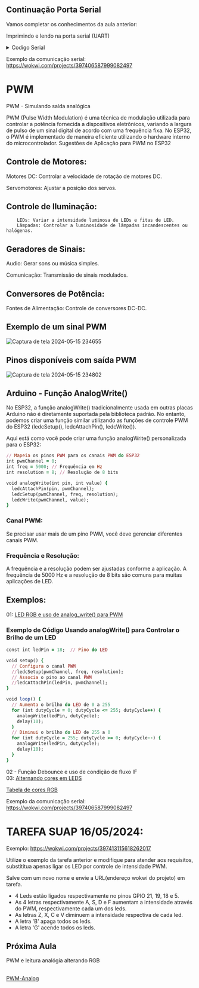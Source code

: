 
 ## Continuação Porta Serial
 
 Vamos completar os conhecimentos da aula anterior:
 
 Imprimindo e lendo na porta serial (UART)<BR>


<details><summary>Codigo Serial</summary>
<p>

```ruby
   Serial.begin(115200);
   Serial.println("Por favor qual o seu nome:");
   while (!Serial.available()); // Wait for input
   String name = Serial.readStringUntil('\n');
   Serial.print("Olá, ");
   Serial.print(name);
```

</p>
</details>

Exemplo da comunicação serial: https://wokwi.com/projects/397406587999082497

# PWM
<P>PWM - Simulando saída analógica

PWM (Pulse Width Modulation) é uma técnica de modulação utilizada para controlar a potência fornecida a dispositivos eletrônicos, variando a largura de pulso de um sinal digital de acordo com uma frequência fixa. No ESP32, o PWM é implementado de maneira eficiente utilizando o hardware interno do microcontrolador.
Sugestões de Aplicação para PWM no ESP32

## Controle de Motores:

Motores DC: Controlar a velocidade de rotação de motores DC.

Servomotores: Ajustar a posição dos servos.

##  Controle de Iluminação:
        LEDs: Variar a intensidade luminosa de LEDs e fitas de LED.
        Lâmpadas: Controlar a luminosidade de lâmpadas incandescentes ou halógenas.

##  Geradores de Sinais:

Audio: Gerar sons ou música simples.

Comunicação: Transmissão de sinais modulados.

##  Conversores de Potência:

Fontes de Alimentação: Controle de conversores DC-DC.

## Exemplo de um sinal PWM

![Captura de tela 2024-05-15 234655](https://github.com/mchavesferreira/mcr/assets/63993080/4e8acc44-cb38-40cf-b4f8-5a76b4ce5f42)


## Pinos disponíveis com saída PWM
![Captura de tela 2024-05-15 234802](https://github.com/mchavesferreira/mcr/assets/63993080/b953ab88-53c1-40ef-a830-76fd8ecae712)

## Arduino - Função AnalogWrite()

No ESP32, a função analogWrite() tradicionalmente usada em outras placas Arduino não é diretamente suportada pela biblioteca padrão. No entanto, podemos criar uma função similar utilizando as funções de controle PWM do ESP32 (ledcSetup(), ledcAttachPin(), ledcWrite()).

Aqui está como você pode criar uma função analogWrite() personalizada para o ESP32:

```ruby
// Mapeia os pinos PWM para os canais PWM do ESP32
int pwmChannel = 0;
int freq = 5000; // Frequência em Hz
int resolution = 8; // Resolução de 8 bits

void analogWrite(int pin, int value) {
  ledcAttachPin(pin, pwmChannel);
  ledcSetup(pwmChannel, freq, resolution);
  ledcWrite(pwmChannel, value);
}
```

### Canal PWM: 

Se precisar usar mais de um pino PWM, você deve gerenciar diferentes canais PWM.

### Frequência e Resolução:

A frequência e a resolução podem ser ajustadas conforme a aplicação. A frequência de 5000 Hz e a resolução de 8 bits são comuns para muitas aplicações de LED.

## Exemplos:

01: <a href=https://wokwi.com/projects/341562296506516051>LED RGB e uso de analog_write() para PWM</a>

### Exemplo de Código Usando analogWrite() para Controlar o Brilho de um LED

```ruby
const int ledPin = 18;  // Pino do LED

void setup() {
  // Configura o canal PWM
  //ledcSetup(pwmChannel, freq, resolution);
  // Associa o pino ao canal PWM
  //ledcAttachPin(ledPin, pwmChannel);
}

void loop() {
  // Aumenta o brilho do LED de 0 a 255
  for (int dutyCycle = 0; dutyCycle <= 255; dutyCycle++) {
    analogWrite(ledPin, dutyCycle);
    delay(10);
  }
  // Diminui o brilho do LED de 255 a 0
  for (int dutyCycle = 255; dutyCycle >= 0; dutyCycle--) {
    analogWrite(ledPin, dutyCycle);
    delay(10);
  }
}
```

<P>02 - Função Debounce e uso de condição de fluxo IF
<BR>03: <a href=https://wokwi.com/projects/341562149868405330>Alternando cores em LEDS</a>
 



<P><a href=http://www.cdme.im-uff.mat.br/matrix/matrix-html/matrix_color_cube/matrix_color_cube_br.html>Tabela de cores RGB</a>
<P> 	




Exemplo da comunicação serial: https://wokwi.com/projects/397406587999082497


# TAREFA SUAP 16/05/2024:

Exemplo:  https://wokwi.com/projects/397413115618262017

Utilize o exemplo da tarefa anterior e modifique para atender aos requisitos, substititua apenas ligar os LED por controle de intensidade PWM.

Salve com um novo nome e envie a URL(endereço wokwi do projeto) em tarefa.

 - 4 Leds estão ligados respectivamente no pinos GPIO 21, 19, 18 e 5.
 - As 4 letras respectivamente A, S, D e F aumentam a intensidade através do PWM, respectivamente cada um dos leds.
 - As letras Z, X, C e V diminuem a intensidade respectiva de cada led.
- A letra 'B' apaga todos os leds.
- A letra 'G' acende todos os leds.

## Próxima Aula

<P>PWM e leitura analógia alterando RGB
 
<BR><a href=https://wokwi.com/projects/341599671301440083>PWM-Analog</a><P>
